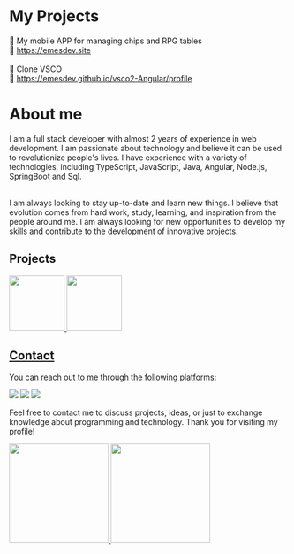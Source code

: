 
# My Projects


🌟 My mobile APP for managing chips and RPG tables <br />
🔗 https://emesdev.site
<br />
<br />
🌟 Clone VSCO <br />
🔗 https://emesdev.github.io/vsco2-Angular/profile
 <br />

# About me
I am a full stack developer with almost 2 years of experience in web development. I am passionate about technology and believe it can be used to revolutionize people's lives. I have experience with a variety of technologies, including TypeScript, JavaScript, Java, Angular, Node.js, SpringBoot and Sql.
<br />
<br />

I am always looking to stay up-to-date and learn new things. I believe that evolution comes from hard work, study, learning, and inspiration from the people around me. I am always looking for new opportunities to develop my skills and contribute to the development of innovative projects.

## Projects
<div>
<a href="https://github.com/EmesDev">
<img height="100em" src="https://github-readme-stats-five-gold-87.vercel.app/api/pin/?username=EmesDev&repo=vsco2-Angular"/>
 <a href="https://github.com/EmesDev">
<img height="100em" src="https://github-readme-stats-five-gold-87.vercel.app/api/pin/?username=EmesDev&repo=laravel-testing"/>
</div>



## Contact

You can reach out to me through the following platforms:
<div>
<a href="https://www.linkedin.com/in/emesdev/" target="_blank"><img src="https://img.shields.io/badge/-LinkedIn-%230077B5?style=for-the-badge&logo=linkedin&logoColor=white" target="_blank"></a>
<a href="https://instagram.com/emesdevs" target="_blank"><img src="https://img.shields.io/badge/-Instagram-%23E4405F?style=for-the-badge&logo=instagram&logoColor=white" target="_blank"></a>
<a href = "mailto:contato.emersonfranco@gmail.com"><img src="https://img.shields.io/badge/Gmail-D14836?style=for-the-badge&logo=gmail&logoColor=white" target="_blank"></a>
</div>
      

Feel free to contact me to discuss projects, ideas, or just to exchange knowledge about programming and technology. Thank you for visiting my profile!

<div>
<a href="https://github.com/EmesDev">
<img height="180em" src="https://github-readme-stats-five-gold-87.vercel.app/api/top-langs/?username=EmesDev&layout=compact&langs_count=7&theme=dark"/>

<a href="https://github.com/EmesDev">
<img height="180em" src="https://github-readme-stats-five-gold-87.vercel.app/api?username=EmesDev&show_icons=true&theme=dark"/>
</div>



